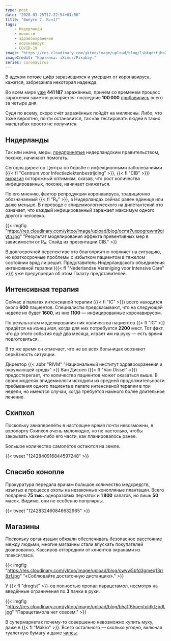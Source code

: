 ```yaml
---
type: post
date: "2020-03-25T17:22:54+01:00"
title: "Выпуск 7: R₀=1?"
tags:
    - Нидерланды
    - новости
    - здравоохранение
    - коронавирус
    - COVID-19
image: "https://res.cloudinary.com/yktoo/image/upload/blog/lsbkqdztjho2ufdttm19.jpg"
imageCredit: "Картинка: iXimus/Pixabay."
series: coronavirus
---
```


В адском потоке цифр заразившихся и умерших от коронавируса, кажется, забрезжила некоторая надежда.

Во всём мире [уже](https://gisanddata.maps.arcgis.com/apps/opsdashboard/index.html#/bda7594740fd40299423467b48e9ecf6) **441 187** заражённых, причём со временем процесс заражения заметно ускоряется: последние **100 000** [прибавились](https://www.cnbc.com/2020/03/23/coronavirus-pandemic-is-accelerating-as-cases-eclipse-350000-who-says.html) всего за четыре дня.

Судя по всему, скоро счёт заражённых пойдёт на миллионы. Либо, что тоже вероятно, почти остановится, так как тестировать людей в таких масштабах просто не получится.

<!--more-->

## Нидерланды

Так или иначе, меры, [предпринятые](0692) нидерландским правительством, похоже, начинают помогать.

Сегодня директор Центра по борьбе с инфекционными заболеваниями ({{< fl "Centrum voor Infectieziektenbestrijding" >}}, {{< fl "CIB" >}}) [выразил](https://nos.nl/artikel/2328281-rivm-groei-coronabesmettingen-neemt-af-maar-ic-s-luiden-noodklok.html) осторожный оптимизм, сказав, что рост количества инфицированных, похоже, начинает снижаться.

По его мнению, фактор репродукции коронавируса, традиционно обозначаемый {{< fl "R₀" >}}, в Нидерландах сейчас равен единице или даже меньше. В переводе с эпидемиологического на дилетантский это означает, что каждый инфицированный заражает максимум одного другого человека.

{{< imgfig "https://res.cloudinary.com/yktoo/image/upload/blog/ocmr7uxpogrqwm9qiytn.jpg" "Результат моделирования эффекта превентивных мер в зависимости от R₀. Слайд из презентации CIB." >}}

В долгосрочной перспективе это благоприятно повлияет на ситуацию, но краткосрочные проблемы с избытком пациентом в тяжелом состоянии вряд ли решит. Представитель Нидерландского объединения интенсивной терапии ({{< fl "Nederlandse Vereniging voor Intensive Care" >}}) уже предупредил об этом Палату представителей.

## Интенсивная терапия

Сейчас в палатах интенсивной терапии ({{< fl "IC" >}}) всего находится около **600** пациентов. Специалисты предсказывают, что на следующей неделе их будет **1600**, из них **1100** — инфицированные коронавирусом.

По результатам моделирования пик количества пациентов {{< fl "IC" >}} придётся на *конец мая*, когда для них потребуется **2200** мест. Тот факт, что до этого события ещё два месяца, играет им на руку — есть время подготовиться.

В то же время он отмечает, что не во всех больницах осознают серьёзность ситуации.

Директор {{< abbr "RIVM" "Национальный институт здравоохранения и окружающей среды" >}} Ван Диссел ({{< fl "Van Dissel" >}}) предостерегает, что количество пациентов может оказаться выше. В своих моделях эпидемиологи исходили из средней продолжительности пребывания одного пациента в палате интенсивной терапии в три недели, но имеются случаи, когда требуется намного более длительное лечение.

## Схипхол

Поскольку авиаперелёты в настоящее время почти невозможны, в аэропорту Схипхол очень малолюдно, но не настолько, чтобы закрывать какие-либо его части, как планировалось ранее.

Большое количество самолётов остаются на земле.

{{< tweet "1242840916844597248" >}}

## Спасибо конопле

Прокуратура передала врачам большое количество медсредств, изъятых в процессе охоты на незаконные конопляные плантации. Всего подарено **75 тыс.** одноразовых перчаток и **1 800** халатов, но лишь **50** масок. Видимо, они не особенно популярны.

{{< tweet "1242832460846632965" >}}

## Магазины

Поскольку организации обязали обеспечивать безопасное расстояние между людьми, многие магазины стали впускать покупателей дозированно. Кассиров отгородили от клиентов экранами из плексигласа.

{{< imgfig "https://res.cloudinary.com/yktoo/image/upload/blog/cwvw5bfd3gmeq13rr8zf.jpg" "«Соблюдайте достаточную дистанцию»." >}}

У {{< fl "drogist" >}}-ов полностью пропал парацетамол, несмотря на введённые ограничения по **3** пачки в руки.

{{< imgfig "https://res.cloudinary.com/yktoo/image/upload/blog/bha1f6huentpldktzbdl.jpg" "Парацетамола нет совсем." >}}

В супермаркетах почему-то совершенно невозможно купить муку, даже в {{< fl "Makro" >}}. Всего остального — сколько угодно, включая туалетную бумагу и даже [чипсы](0675).
